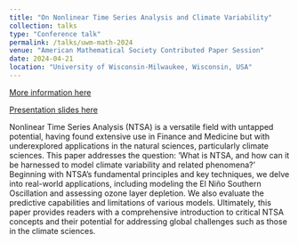 ```yaml
---
title: "On Nonlinear Time Series Analysis and Climate Variability"
collection: talks
type: "Conference talk"
permalink: /talks/uwm-math-2024
venue: "American Mathematical Society Contributed Paper Session"
date: 2024-04-21
location: "University of Wisconsin-Milwaukee, Wisconsin, USA"
---
```


[More information here](https://meetings.ams.org/math/spring2024c/meetingapp.cgi/Paper/33981)

[Presentation slides here](/files/AMS_Presentation.pdf)

Nonlinear Time Series Analysis (NTSA) is a versatile field with untapped potential, having found extensive use in Finance and Medicine but with underexplored applications in the natural sciences, particularly climate sciences. This paper addresses the question: ’What is NTSA, and how can it be harnessed to model climate variability and related phenomena?’ Beginning with NTSA’s fundamental principles and key techniques, we delve into real-world applications, including modeling the El Niño Southern Oscillation and assessing ozone layer depletion. We also evaluate the predictive capabilities and limitations of various models. Ultimately, this paper provides readers with a comprehensive introduction to critical NTSA concepts and their potential for addressing global challenges such as those in the climate sciences.
